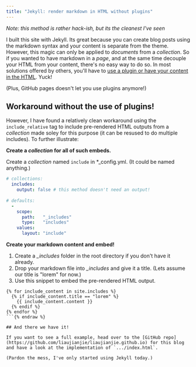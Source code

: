 ```yaml
---
title: "Jekyll: render markdown in HTML without plugins"
---
```


*Note: this method is rather hack-ish, but its the cleanest I've seen*

I built this site with Jekyll. Its great because you can create blog posts using the markdown syntax and your content is separate from the theme. However, this magic can only be applied to *documents* from a *collection*. So if you wanted to have markdown in a *page*, and at the same time decouple your HTML from your content, there's no easy way to do so. In most solutions offered by others, you'll have to [use a plugin or have your content in the HTML](http://stackoverflow.com/questions/15917463/embedding-markdown-in-jekyll-html). Yuck!

(Plus, GitHub pages doesn't let you use plugins anymore!)


## Workaround without the use of plugins!

However, I have found a relatively clean workaround using the `include_relative` tag to include pre-rendered HTML outputs from a *collection* made soley for this purpose (it can be resused to do multiple includes). To further illustrate:

**Create a *collection* for all of such embeds.**

Create a *collection* named `include` in *_config.yml. (It could be named anything.)

``` yaml
# collections:
  includes:
    output: false # this method doesn't need an output!
    
# defaults:
  -
    scope:
      path:   "_includes"
      type:   "includes"
    values:
      layout: "include"
```

**Create your markdown content and embed!**

1. Create a *_includes* folder in the root directory if you don't have it already.
2. Drop your markdown file into *_includes* and give it a title. (Lets assume our title is "lorem" for now.)
3. Use this snippet to embed the pre-rendered HTML output.

``` liquid {% raw %}
{% for include_content in site.includes %}
  {% if include_content.title == "lorem" %}
    {{ include_content.content }}
  {% endif %}
{% endfor %}
```{% endraw %}

## And there we have it!

If you want to see a full example, head over to the [GitHub repo](https://github.com/liaujianjie/liaujianjie.github.io) for this blog and have a look at the implementation of `.../index.html`.

(Pardon the mess, I've only started using Jekyll today.)